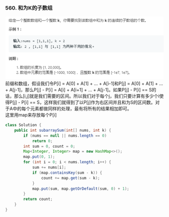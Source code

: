 ### 560. 和为K的子数组
![](../imgs/2019-04-24_145753.png)  
前缀和数组，假设我们令P[i] = A[0] + A[1] + ... + A[i-1]和P[j] = A[0] + A[1] + ... + A[j-1]，那么P[j] - P[i] = A[i] + A[i+1] + ... + A[j-1]。如果P[j] - P[i] == S的话，那么[i,j]就是我们需要的区间。所以我们对于每个j，我们只要计算有多少个i使得P[j] - P[i] == S，这样我们就得到了以P[j]作为右区间并且和为S的区间数。对于A中的每个元素都做同样的处理，最有将所有的结果相加即可。    
这里用map来存放每个P[i]  
```java
class Solution {
    public int subarraySum(int[] nums, int k) {
        if (nums == null || nums.length == 0)
            return 0;
        int sum = 0, count = 0;
        Map<Integer, Integer> map = new HashMap<>();
        map.put(0, 1);
        for (int i = 0; i < nums.length; i++) {
            sum += nums[i];
            if (map.containsKey(sum - k)) {
                count += map.get(sum - k);
            }
            map.put(sum, map.getOrDefault(sum, 0) + 1);
        }
        return count;
    }
}
```